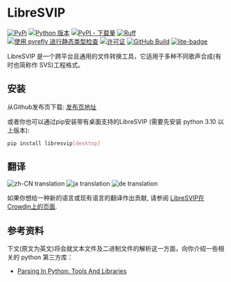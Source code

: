 # LibreSVIP

[![PyPi](https://img.shields.io/pypi/v/libresvip)](https://pypi.org/project/libresvip/)
[![Python 版本](https://img.shields.io/pypi/pyversions/libresvip.svg)](https://pypi.org/project/libresvip/)
[![PyPI - 下载量](https://static.pepy.tech/badge/libresvip/month)](https://pypi.org/project/libresvip/)
[![Ruff](https://img.shields.io/endpoint?url=https://raw.githubusercontent.com/astral-sh/ruff/main/assets/badge/v2.json)](https://github.com/astral-sh/ruff)
[![使用 pyrefly 进行静态类型检查](https://img.shields.io/endpoint?url=https://pyrefly.org/badge.json)](https://github.com/facebook/pyrefly/)
[![许可证](https://img.shields.io/pypi/l/libresvip?color=blue)](https://opensource.org/licenses/MIT)
[![GitHub Build](https://img.shields.io/github/actions/workflow/status/SoulMelody/LibreSVIP/package.yml?label=packaging)](https://github.com/SoulMelody/LibreSVIP/actions/workflows/package.yml?query=workflow%3APackaging)
[![lite-badge](https://static.streamlit.io/badges/streamlit_badge_black_white.svg)](https://soulmelody.github.io/libresvip-pwa/)

LibreSVIP 是一个跨平台且通用的文件转换工具，它适用于多种不同歌声合成(有时也简称作 SVS)工程格式。

## 安装

从Github发布页下载: [发布页地址](https://github.com/SoulMelody/LibreSVIP/releases)

或者你也可以通过pip安装带有桌面支持的LibreSVIP (需要先安装 python 3.10 以上版本):

```bash
pip install libresvip[desktop]
```

## 翻译

![zh-CN translation](https://img.shields.io/badge/dynamic/json?color=blue&label=zh-CN&style=flat&logo=crowdin&query=%24.progress%5B2%5D.data.translationProgress&url=https%3A%2F%2Fbadges.awesome-crowdin.com%2Fstats-16219268-645830.json)
![ja translation](https://img.shields.io/badge/dynamic/json?color=blue&label=ja&style=flat&logo=crowdin&query=%24.progress%5B1%5D.data.translationProgress&url=https%3A%2F%2Fbadges.awesome-crowdin.com%2Fstats-16219268-645830.json)
![de translation](https://img.shields.io/badge/dynamic/json?color=blue&label=de&style=flat&logo=crowdin&query=%24.progress%5B0%5D.data.translationProgress&url=https%3A%2F%2Fbadges.awesome-crowdin.com%2Fstats-16219268-645830.json)

如果你想给一种新的语言或现有语言的翻译作出贡献, 请参阅 [LibreSVIP在Crowdin上的页面](https://zh.crowdin.com/project/libresvip).

## 参考资料

下文(原文为英文)将会就文本文件及二进制文件的解析这一方面，向你介绍一些相关的 python 第三方库：

- [Parsing In Python: Tools And Libraries](https://tomassetti.me/parsing-in-python/)
